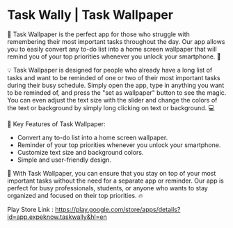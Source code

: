 # Task Wally | Task Wallpaper
📝 Task Wallpaper is the perfect app for those who struggle with remembering their most important tasks throughout the day. Our app allows you to easily convert any to-do list into a home screen wallpaper that will remind you of your top priorities whenever you unlock your smartphone. 🌟

💡 Task Wallpaper is designed for people who already have a long list of tasks and want to be reminded of one or two of their most important tasks during their busy schedule. Simply open the app, type in anything you want to be reminded of, and press the "set as wallpaper" button to see the magic. You can even adjust the text size with the slider and change the colors of the text or background by simply long clicking on text or background. 💻

🔎 Key Features of Task Wallpaper:

- Convert any to-do list into a home screen wallpaper.
- Reminder of your top priorities whenever you unlock your smartphone.
- Customize text size and background colors.
- Simple and user-friendly design.

🌟 With Task Wallpaper, you can ensure that you stay on top of your most important tasks without the need for a separate app or reminder. Our app is perfect for busy professionals, students, or anyone who wants to stay organized and focused on their top priorities. 🔥

Play Store Link : https://play.google.com/store/apps/details?id=app.expeknow.taskwally&hl=en
